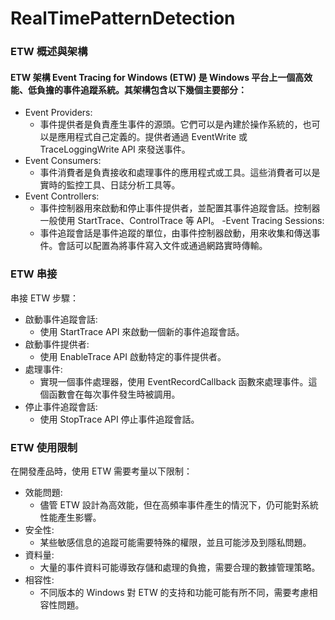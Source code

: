 ﻿# RealTimePatternDetection

### ETW 概述與架構
#### ETW 架構 Event Tracing for Windows (ETW) 是 Windows 平台上一個高效能、低負擔的事件追蹤系統。其架構包含以下幾個主要部分：
- Event Providers:
  - 事件提供者是負責產生事件的源頭。它們可以是內建於操作系統的，也可以是應用程式自己定義的。提供者通過 EventWrite 或 TraceLoggingWrite API 來發送事件。
- Event Consumers:
  - 事件消費者是負責接收和處理事件的應用程式或工具。這些消費者可以是實時的監控工具、日誌分析工具等。
- Event Controllers:
  - 事件控制器用來啟動和停止事件提供者，並配置其事件追蹤會話。控制器一般使用 StartTrace、ControlTrace 等 API。
-Event Tracing Sessions:
  - 事件追蹤會話是事件追蹤的單位，由事件控制器啟動，用來收集和傳送事件。會話可以配置為將事件寫入文件或通過網路實時傳輸。
### ETW 串接
串接 ETW 步驟：
- 啟動事件追蹤會話:
  - 使用 StartTrace API 來啟動一個新的事件追蹤會話。
- 啟動事件提供者:
  - 使用 EnableTrace API 啟動特定的事件提供者。
- 處理事件:
  - 實現一個事件處理器，使用 EventRecordCallback 函數來處理事件。這個函數會在每次事件發生時被調用。
- 停止事件追蹤會話:
  - 使用 StopTrace API 停止事件追蹤會話。

### ETW 使用限制
在開發產品時，使用 ETW 需要考量以下限制：
- 效能問題:
    - 儘管 ETW 設計為高效能，但在高頻率事件產生的情況下，仍可能對系統性能產生影響。
- 安全性:
    - 某些敏感信息的追蹤可能需要特殊的權限，並且可能涉及到隱私問題。
- 資料量:
    - 大量的事件資料可能導致存儲和處理的負擔，需要合理的數據管理策略。
- 相容性:
    - 不同版本的 Windows 對 ETW 的支持和功能可能有所不同，需要考慮相容性問題。
